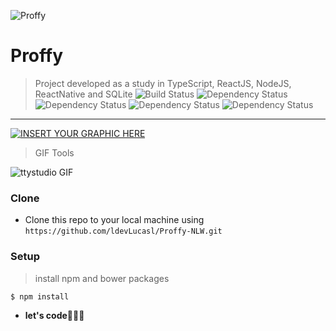 ![Proffy](https://github.com/ldevLucasl/Proffy-NLW/blob/master/web/src/assets/logo.svg)
# Proffy
> Project developed as a study in TypeScript, ReactJS, NodeJS, ReactNative and SQLite
![Build Status](http://img.shields.io/travis/badges/badgerbadgerbadger.svg?style=flat-square) 
![Dependency Status](https://img.shields.io/badge/dependencies-react-blue)
![Dependency Status](https://img.shields.io/badge/dependencies-webpack-9cf)
![Dependency Status](https://img.shields.io/badge/dependencies-axios-orange)
![Dependency Status](https://img.shields.io/badge/dependencies-nodemon-brightgreen)
*******************************************************************************************************************************
[![INSERT YOUR GRAPHIC HERE](https://imgur.com/V76PZw7.png)]()
> GIF Tools

![ttystudio GIF](https://imgur.com/XD6aCLd.gif)

### Clone

- Clone this repo to your local machine using `https://github.com/ldevLucasl/Proffy-NLW.git`

### Setup

> install npm and bower packages

```shell
$ npm install
```

- **let's code**🚀🚀🚀

